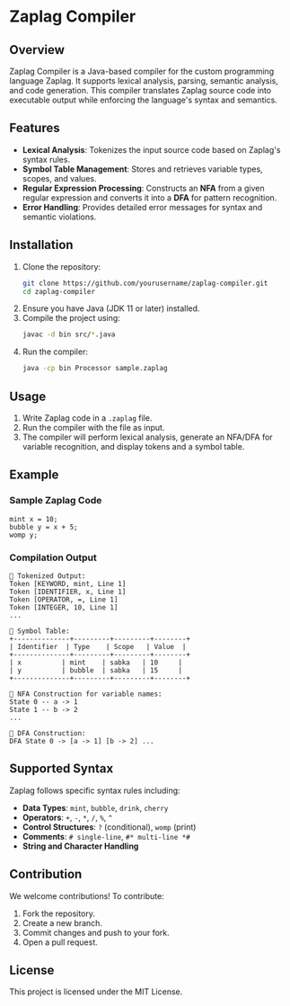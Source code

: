 # Zaplag Compiler

## Overview
Zaplag Compiler is a Java-based compiler for the custom programming language Zaplag. It supports lexical analysis, parsing, semantic analysis, and code generation. This compiler translates Zaplag source code into executable output while enforcing the language's syntax and semantics.

## Features
- **Lexical Analysis**: Tokenizes the input source code based on Zaplag's syntax rules.
- **Symbol Table Management**: Stores and retrieves variable types, scopes, and values.
- **Regular Expression Processing**: Constructs an **NFA** from a given regular expression and converts it into a **DFA** for pattern recognition.
- **Error Handling**: Provides detailed error messages for syntax and semantic violations.

## Installation
1. Clone the repository:
   ```sh
   git clone https://github.com/yourusername/zaplag-compiler.git
   cd zaplag-compiler
   ```
2. Ensure you have Java (JDK 11 or later) installed.
3. Compile the project using:
   ```sh
   javac -d bin src/*.java
   ```
4. Run the compiler:
   ```sh
   java -cp bin Processor sample.zaplag
   ```

## Usage
1. Write Zaplag code in a `.zaplag` file.
2. Run the compiler with the file as input.
3. The compiler will perform lexical analysis, generate an NFA/DFA for variable recognition, and display tokens and a symbol table.

## Example
### Sample Zaplag Code
```zaplag
mint x = 10;
bubble y = x + 5;
womp y;
```
### Compilation Output
```
🔹 Tokenized Output:
Token [KEYWORD, mint, Line 1]
Token [IDENTIFIER, x, Line 1]
Token [OPERATOR, =, Line 1]
Token [INTEGER, 10, Line 1]
...

🔹 Symbol Table:
+--------------+---------+---------+--------+
| Identifier  | Type    | Scope   | Value  |
+--------------+---------+---------+--------+
| x          | mint    | sabka   | 10     |
| y          | bubble  | sabka   | 15     |
+--------------+---------+---------+--------+

🔹 NFA Construction for variable names:
State 0 -- a -> 1
State 1 -- b -> 2
...

🔹 DFA Construction:
DFA State 0 -> [a -> 1] [b -> 2] ...
```

## Supported Syntax
Zaplag follows specific syntax rules including:
- **Data Types**: `mint`, `bubble`, `drink`, `cherry`
- **Operators**: `+`, `-`, `*`, `/`, `%`, `^`
- **Control Structures**: `?` (conditional), `womp` (print)
- **Comments**: `# single-line`, `#* multi-line *#`
- **String and Character Handling**


## Contribution
We welcome contributions! To contribute:
1. Fork the repository.
2. Create a new branch.
3. Commit changes and push to your fork.
4. Open a pull request.

## License
This project is licensed under the MIT License.

